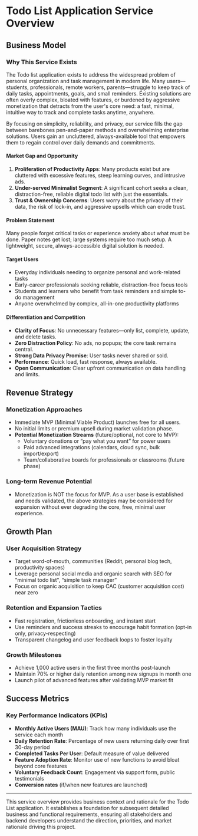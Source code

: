 # Todo List Application Service Overview

## Business Model

### Why This Service Exists

The Todo list application exists to address the widespread problem of personal organization and task management in modern life. Many users—students, professionals, remote workers, parents—struggle to keep track of daily tasks, appointments, goals, and small reminders. Existing solutions are often overly complex, bloated with features, or burdened by aggressive monetization that detracts from the user's core need: a fast, minimal, intuitive way to track and complete tasks anytime, anywhere.

By focusing on simplicity, reliability, and privacy, our service fills the gap between barebones pen-and-paper methods and overwhelming enterprise solutions. Users gain an uncluttered, always-available tool that empowers them to regain control over daily demands and commitments.

#### Market Gap and Opportunity
1. **Proliferation of Productivity Apps**: Many products exist but are cluttered with excessive features, steep learning curves, and intrusive ads.
2. **Under-served Minimalist Segment**: A significant cohort seeks a clean, distraction-free, reliable digital todo list with just the essentials.
3. **Trust & Ownership Concerns**: Users worry about the privacy of their data, the risk of lock-in, and aggressive upsells which can erode trust.

#### Problem Statement
Many people forget critical tasks or experience anxiety about what must be done. Paper notes get lost; large systems require too much setup. A lightweight, secure, always-accessible digital solution is needed.

#### Target Users
- Everyday individuals needing to organize personal and work-related tasks
- Early-career professionals seeking reliable, distraction-free focus tools
- Students and learners who benefit from task reminders and simple to-do management
- Anyone overwhelmed by complex, all-in-one productivity platforms

#### Differentiation and Competition
- **Clarity of Focus**: No unnecessary features—only list, complete, update, and delete tasks.
- **Zero Distraction Policy**: No ads, no popups; the core task remains central.
- **Strong Data Privacy Promise**: User tasks never shared or sold.
- **Performance**: Quick load, fast response, always available.
- **Open Communication**: Clear upfront communication on data handling and limits.

## Revenue Strategy

### Monetization Approaches
- Immediate MVP (Minimal Viable Product) launches free for all users.
- No initial limits or premium upsell during market validation phase.
- **Potential Monetization Streams** (future/optional, not core to MVP):
    - Voluntary donations or “pay what you want” for power users
    - Paid advanced integrations (calendars, cloud sync, bulk import/export)
    - Team/collaborative boards for professionals or classrooms (future phase)

### Long-term Revenue Potential
- Monetization is NOT the focus for MVP. As a user base is established and needs validated, the above strategies may be considered for expansion without ever degrading the core, free, minimal user experience.

## Growth Plan

### User Acquisition Strategy
- Target word-of-mouth, communities (Reddit, personal blog tech, productivity spaces)
- Leverage personal social media and organic search with SEO for "minimal todo list", “simple task manager”
- Focus on organic acquisition to keep CAC (customer acquisition cost) near zero

### Retention and Expansion Tactics
- Fast registration, frictionless onboarding, and instant start
- Use reminders and success streaks to encourage habit formation (opt-in only, privacy-respecting)
- Transparent changelog and user feedback loops to foster loyalty

### Growth Milestones
- Achieve 1,000 active users in the first three months post-launch
- Maintain 70% or higher daily retention among new signups in month one
- Launch pilot of advanced features after validating MVP market fit

## Success Metrics

### Key Performance Indicators (KPIs)
- **Monthly Active Users (MAU)**: Track how many individuals use the service each month
- **Daily Retention Rate**: Percentage of new users returning daily over first 30-day period
- **Completed Tasks Per User**: Default measure of value delivered
- **Feature Adoption Rate**: Monitor use of new functions to avoid bloat beyond core features
- **Voluntary Feedback Count**: Engagement via support form, public testimonials
- **Conversion rates** (if/when new features are launched)

---

This service overview provides business context and rationale for the Todo List application. It establishes a foundation for subsequent detailed business and functional requirements, ensuring all stakeholders and backend developers understand the direction, priorities, and market rationale driving this project.